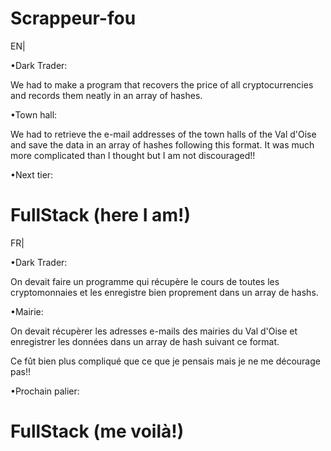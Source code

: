 # Scrappeur-fou

EN|

•Dark Trader:

We had to make a program that recovers the price of all cryptocurrencies and records them neatly in an array of hashes.

•Town hall:

We had to retrieve the e-mail addresses of the town halls of the Val d'Oise and save the data in an array of hashes following this format.
It was much more complicated than I thought but I am not discouraged!! 

•Next tier: 

# FullStack (here I am!)


FR|

•Dark Trader:

  On devait faire un programme qui récupère le cours de toutes les cryptomonnaies et les enregistre bien proprement dans un array de hashs.
  
•Mairie:

  On devait récupèrer les adresses e-mails des mairies du Val d'Oise et enregistrer les données dans un array de hash suivant ce format.

Ce fût bien plus compliqué que ce que je pensais mais je ne me décourage pas!! 

•Prochain palier: 

# FullStack (me voilà!)
